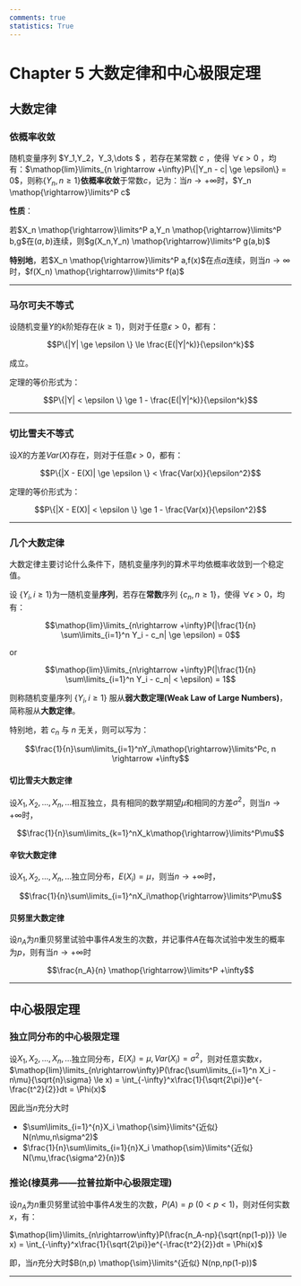 ```yaml
---
comments: true
statistics: True
---
```


# Chapter 5 大数定律和中心极限定理

## 大数定律

### 依概率收敛

随机变量序列 $Y_1,Y_2，Y_3,\dots $ ，若存在某常数 $c$ ，使得 $\forall \epsilon > 0$ ，均有：$\mathop{lim}\limits_{n \rightarrow +\infty}P\{|Y_n - c| \ge \epsilon\} = 0$，则称$\{Y_n,n \ge 1\}$**依概率收敛**于常数$c$，记为：当$n \rightarrow +\infty$时，$Y_n \mathop{\rightarrow}\limits^P c$

**性质**：

若$X_n \mathop{\rightarrow}\limits^P a,Y_n \mathop{\rightarrow}\limits^P b,g$在$(a,b)$连续，则$g(X_n,Y_n) \mathop{\rightarrow}\limits^P g(a,b)$

**特别地**，若$X_n \mathop{\rightarrow}\limits^P a,f(x)$在点$a$连续，则当$n \rightarrow \infty$时，$f(X_n) \mathop{\rightarrow}\limits^P f(a)$

---

### 马尔可夫不等式

设随机变量$Y$的$k$阶矩存在$(k \ge 1)$，则对于任意$\epsilon > 0$，都有：

$$P\{|Y| \ge \epsilon \} \le \frac{E(|Y|^k)}{\epsilon^k}$$

成立。

定理的等价形式为：

$$P\{|Y| < \epsilon \} \ge 1 - \frac{E(|Y|^k)}{\epsilon^k}$$

---

### 切比雪夫不等式

设$X$的方差$Var(X)$存在，则对于任意$\epsilon > 0$，都有：

$$P\{|X - E(X)| \ge \epsilon \} <  \frac{Var(x)}{\epsilon^2}$$

定理的等价形式为：

$$P\{|X - E(X)| < \epsilon \} \ge 1 - \frac{Var(x)}{\epsilon^2}$$

---

### 几个大数定律

大数定律主要讨论什么条件下，随机变量序列的算术平均依概率收敛到一个稳定值。

设 $\{Y_i,i \ge 1\}$为一随机变量**序列**，若存在**常数**序列 $\{c_n,n \ge 1\}$，使得 $\forall \epsilon >0$，均有：

$$\mathop{lim}\limits_{n\rightarrow +\infty}P(|\frac{1}{n} \sum\limits_{i=1}^n Y_i - c_n| \ge \epsilon) = 0$$ 

or

$$\mathop{lim}\limits_{n\rightarrow +\infty}P(|\frac{1}{n} \sum\limits_{i=1}^n Y_i - c_n| < \epsilon) = 1$$ 

则称随机变量序列 $\{Y_i,i \ge 1\}$ 服从**弱大数定理(Weak Law of Large Numbers)**，简称服从**大数定律**。

特别地，若 $c_n$ 与 $n$ 无关，则可以写为：

$$\frac{1}{n}\sum\limits_{i=1}^nY_i\mathop{\rightarrow}\limits^Pc, n \rightarrow +\infty$$

#### 切比雪夫大数定律

设$X_1,X_2,\dots,X_n,\dots$相互独立，具有相同的数学期望$\mu$和相同的方差$\sigma^2$，则当$n \rightarrow +\infty$时，

$$\frac{1}{n}\sum\limits_{k=1}^nX_k\mathop{\rightarrow}\limits^P\mu$$

#### 辛钦大数定律

设$X_1,X_2,\dots,X_n,\dots$独立同分布，$E(X_i) = \mu$，则当$n \rightarrow +\infty$时，

$$\frac{1}{n}\sum\limits_{i=1}^nX_i\mathop{\rightarrow}\limits^P\mu$$

#### 贝努里大数定律

设$n_A$为$n$重贝努里试验中事件$A$发生的次数，并记事件$A$在每次试验中发生的概率为$p$，则有当$n \rightarrow +\infty$时

$$\frac{n_A}{n} \mathop{\rightarrow}\limits^P +\infty$$

---

## 中心极限定理

### 独立同分布的中心极限定理

设$X_1,X_2,\dots,X_n,\dots$独立同分布，$E(X_i) = \mu,Var(X_i) = \sigma^2$，则对任意实数$x$，$\mathop{lim}\limits_{n\rightarrow\infty}P(\frac{\sum\limits_{i=1}^n X_i - n\mu}{\sqrt{n}\sigma} \le x) = \int_{-\infty}^x\frac{1}{\sqrt{2\pi}}e^{-\frac{t^2}{2}}dt = \Phi(x)$

因此当$n$充分大时

- $\sum\limits_{i=1}^{n}X_i \mathop{\sim}\limits^{近似} N(n\mu,n\sigma^2)$
- $\frac{1}{n}\sum\limits_{i=1}{n}X_i \mathop{\sim}\limits^{近似} N(\mu,\frac{\sigma^2}{n})$

### 推论(棣莫弗——拉普拉斯中心极限定理)

设$n_A$为$n$重贝努里试验中事件$A$发生的次数，$P(A) = p \ (0 < p < 1)$，则对任何实数$x$，有：

$\mathop{lim}\limits_{n\rightarrow\infty}P(\frac{n_A-np}{\sqrt{np(1-p)}} \le x) = \int_{-\infty}^x\frac{1}{\sqrt{2\pi}}e^{-\frac{t^2}{2}}dt = \Phi(x)$

即，当$n$充分大时$B(n,p) \mathop{\sim}\limits^{近似} N(np,np(1-p))$

---

